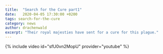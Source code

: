 ```yaml
---
title:  "Search for the Cure part1"
date:   2020-04-05 17:30:00 +0200
tags: search-for-the-cure
category: news
author: drachenwald
excerpt: "Their royal majesties have sent for a cure for this plague."
---
```


{% include video id="sfU0vn2MopU" provider="youtube" %}
